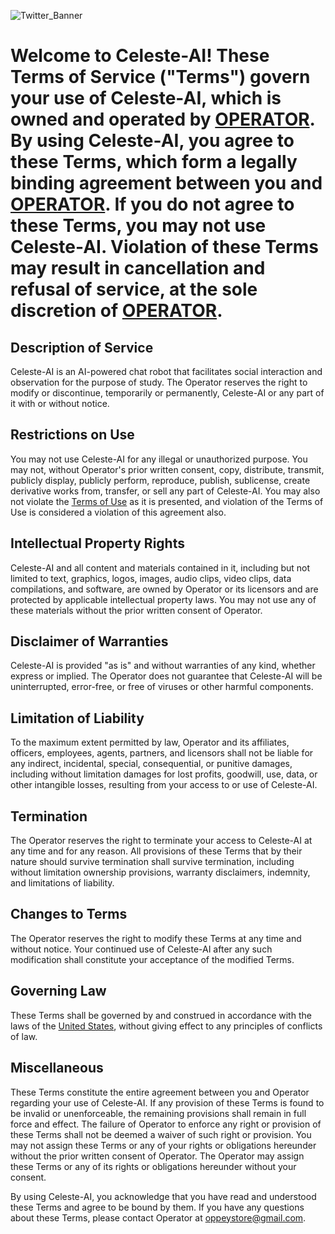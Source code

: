 ![Twitter_Banner](https://user-images.githubusercontent.com/130422935/231077118-ee718ca1-ccbb-4fff-916a-85e5b65034c2.png)


 # Welcome to Celeste-AI! These Terms of Service ("Terms") govern your use of Celeste-AI, which is owned and operated by [OPERATOR](https://vrchat.com/home/user/usr_7c33f68c-4461-41d7-9280-6b4fbe4117d0). By using Celeste-AI, you agree to these Terms, which form a legally binding agreement between you and [OPERATOR](https://vrchat.com/home/user/usr_7c33f68c-4461-41d7-9280-6b4fbe4117d0). If you do not agree to these Terms, you may not use Celeste-AI. Violation of these Terms may result in cancellation and refusal of service, at the sole discretion of [OPERATOR](https://vrchat.com/home/user/usr_7c33f68c-4461-41d7-9280-6b4fbe4117d0).

  ## Description of Service
  Celeste-AI is an AI-powered chat robot that facilitates social interaction and observation for the purpose of study. The Operator reserves the right to modify or discontinue, temporarily or permanently, Celeste-AI or any part of it with or without notice.

  ## Restrictions on Use
  You may not use Celeste-AI for any illegal or unauthorized purpose. You may not, without Operator's prior written consent, copy, distribute, transmit, publicly display, publicly perform, reproduce, publish, sublicense, create derivative works from, transfer, or sell any part of Celeste-AI. You may also not violate the [Terms of Use](https://github.com/Celeste-AI/Celeste-AI) as it is presented, and violation of the Terms of Use is considered a violation of this agreement also.

  ## Intellectual Property Rights
  Celeste-AI and all content and materials contained in it, including but not limited to text, graphics, logos, images, audio clips, video clips, data compilations, and software, are owned by Operator or its licensors and are protected by applicable intellectual property laws. You may not use any of these materials without the prior written consent of Operator.

  ## Disclaimer of Warranties
  Celeste-AI is provided "as is" and without warranties of any kind, whether express or implied. The Operator does not guarantee that Celeste-AI will be uninterrupted, error-free, or free of viruses or other harmful components.

  ## Limitation of Liability
  To the maximum extent permitted by law, Operator and its affiliates, officers, employees, agents, partners, and licensors shall not be liable for any indirect, incidental, special, consequential, or punitive damages, including without limitation damages for lost profits, goodwill, use, data, or other intangible losses, resulting from your access to or use of Celeste-AI.

  ## Termination
  The Operator reserves the right to terminate your access to Celeste-AI at any time and for any reason. All provisions of these Terms that by their nature should survive termination shall survive termination, including without limitation ownership provisions, warranty disclaimers, indemnity, and limitations of liability.

  ## Changes to Terms
  The Operator reserves the right to modify these Terms at any time and without notice. Your continued use of Celeste-AI after any such modification shall constitute your acceptance of the modified Terms.

  ## Governing Law
  These Terms shall be governed by and construed in accordance with the laws of the [United States](https://en.wikipedia.org/wiki/United_States), without giving effect to any principles of conflicts of law.

  ## Miscellaneous
  These Terms constitute the entire agreement between you and Operator regarding your use of Celeste-AI. If any provision of these Terms is found to be invalid or unenforceable, the remaining provisions shall remain in full force and effect. The failure of Operator to enforce any right or provision of these Terms shall not be deemed a waiver of such right or provision. You may not assign these Terms or any of your rights or obligations hereunder without the prior written consent of Operator. The Operator may assign these Terms or any of its rights or obligations hereunder without your consent.

By using Celeste-AI, you acknowledge that you have read and understood these Terms and agree to be bound by them. 
If you have any questions about these Terms, 
please contact Operator at oppeystore@gmail.com.
